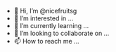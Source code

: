 - 👋 Hi, I’m @nicefruitsg
- 👀 I’m interested in ...
- 🌱 I’m currently learning ...
- 💞️ I’m looking to collaborate on ...
- 📫 How to reach me ...

<!---
nicefruitsg/nicefruitsg is a ✨ special ✨ repository because its `README.md` (this file) appears on your GitHub profile.
You can click the Preview link to take a look at your changes.
--->
